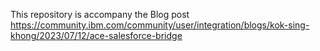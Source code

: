 This repository is accompany the Blog post https://community.ibm.com/community/user/integration/blogs/kok-sing-khong/2023/07/12/ace-salesforce-bridge